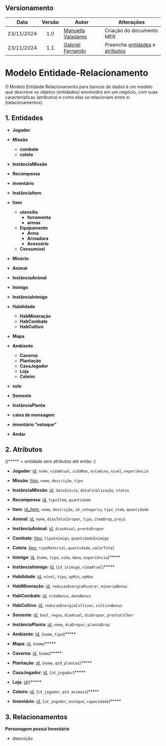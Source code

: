 ## Versionamento

| Data | Versão | Autor | Alterações | 
| :--: | :----: | ----- | ---------- | 
| 23/11/2024 |  1.0 |  [Manuella Valadares](https://github.com/manuvaladares)| Criação do documento MER | 
| 23/11/2024 |  1.1 |  [Gabriel Fernando](https://github.com/MMcLovin)| Preenche [entidades](#1-entidades) e [atributos](#2-atributos) | 


# Modelo Entidade-Relacionamento

O Modelo Entidade Relacionamento para bancos de dados é um modelo que descreve os objetos (entidades) envolvidos em um negócio, com suas características (atributos) e como elas se relacionam entre si (relacionamentos).

## 1. Entidades

- **Jogador**

- **Missão**
    - **combate**
    - **coleta**

- **InstânciaMissão**

- **Recompensa**

- **inventário**

- **InstânciaItem**

- **Item**
    - **utensílio**
        - **ferramenta**
        - **armas**
    - **Equipamento**
        - **Arma**
        - **Armadura**
        - **Acessório**
    - **Consumível**

- **Minério**

- **Animal**

- **InstânciaAnimal**

- **Inimigo**

- **InstânciaInimigo**

- **Habilidade**
    - **HabMineração**
    - **HabCombate**
    - **HabCultivo**

- **Mapa**

- **Ambiente**
    - **Caverna**
    - **Plantação**
    - **CasaJogador**
    - **Loja**
    - **Celeiro**

- **solo**

- **Semente**

- **InstânciaPlanta**

- **caixa de mensagem**

- **inventário "estoque"**

- **Andar**

## 2. Atributos

()***** = entidade sem atributos até então :(

- **Jogador**: <ins>id</ins>, `nome`, `vidaAtual`, `vidaMax`, `estamina`, `nível`, `experiência`

- **Missão**: <ins>tipo</ins>, `nome`, `descrição`, `tipo`

- **InstânciaMissão**: <ins>id</ins>, `dataInicio`, `dataFinalização`, `status`

- **Recompensa**: <ins>id</ins>, `tipoItem`, `quantidade`

- **Item**: <ins>id_item</ins>, `nome`, `descrição`, `id_categoria`, `tipo_item`, `quantidade`

- **Animal**: <ins>id</ins>, `nome`, `diasTotalDropar`, `tipo`, `itemDrop`, `preço`

- **InstânciaAnimal**: <ins>id</ins>, `diasAtual`, `prontoDropar`

- **Combate**: <ins>tipo</ins>, `tipoInimigo`, `quantidadeInimigo`

- **Coleta**: <ins>tipo</ins>, `tipoMaterial`, `quantidade`, `valorTotal`

- **Inimigo**: <ins>id</ins>, (`nome`, `tipo`, `vida`, `dano`, `experiência`)*****

- **InstânciaInimigo**: <ins>id</ins>, (`id_inimigo`, `vidaAtual`)*****

- **Habilidade**: <ins>id</ins>, `nível`, `tipo`, `xpMin`, `xpMax`

- **HabMineração**: <ins>id</ins>, `reducaoEnergiaMinerar`, `minerioBonus`

- **HabCombate**: <ins>id</ins>, `vidaBonus`, `danoBonus`

- **HabCultivo**: <ins>id</ins>, `reducaoEnergiaCultivar`, `cultivoBonus`

- **Semente**: <ins>id</ins>, `bool_regou`, `diaAtual`, `diaDropar`, `prontoColher`

- **InstânciaPlanta**: <ins>id</ins>, `nome`, `diaDropar`, `plantaDrop`

- **Ambiente**: <ins>id</ins>, (`nome`, `tipo`)*****

- **Mapa**: <ins>id</ins>, (`nome`)*****

- **Caverna**: <ins>id</ins>, (`nome`)*****

- **Plantação**: <ins>id</ins>, (`nome`, `qtd_plantas`)*****

- **CasaJogador**: <ins>id</ins>, (`id_jogador`)*****

- **Loja**: <ins>id</ins>()*****

- **Celeiro**: <ins>id</ins>, (`id_jogador`, `qtd_animais`)*****

- **Inventário**: <ins>id</ins>, (`id_jogador`, `estoque`, `capacidade`)*****

## 3. Relacionamentos

**Personagem possui Inventário**
- descrição
